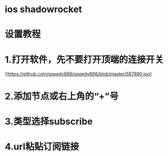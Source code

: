 # ios shadowrocket
# 设置教程
# 1.打开软件，先不要打开顶端的连接开关
![https://github.com/speedy666/speedy666/blob/master/567890.jpg]

# 2.添加节点或右上角的“+”号
# 3.类型选择subscribe
# 4.url粘贴订阅链接
